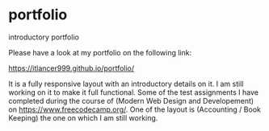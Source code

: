 # portfolio
introductory portfolio

Please have a look at my portfolio on the following link:

https://itlancer999.github.io/portfolio/

It is a fully responsive layout with an introductory details on it. I am still working on it to make it full functional. Some of the test assignments I have completed during the course of (Modern Web Design and Developement) on https://www.freecodecamp.org/. One of the layout is (Accounting / Book Keeping) the one on which I am still working.
